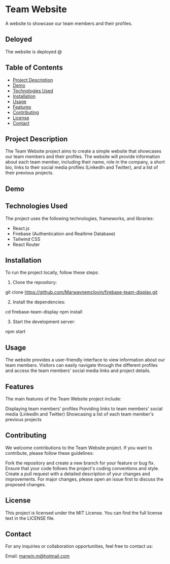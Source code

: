 # Team Website

A website to showcase our team members and their profiles.

## Deloyed 

The website is deployed @ 

## Table of Contents

- [Project Description](#project-description)
- [Demo](#demo)
- [Technologies Used](#technologies-used)
- [Installation](#installation)
- [Usage](#usage)
- [Features](#features)
- [Contributing](#contributing)
- [License](#license)
- [Contact](#contact)

## Project Description

The Team Website project aims to create a simple website that showcases our team members and their profiles. The website will provide information about each team member, including their name, role in the company, a short bio, links to their social media profiles (LinkedIn and Twitter), and a list of their previous projects.

## Demo


## Technologies Used

The project uses the following technologies, frameworks, and libraries:

- React.js
- Firebase (Authentication and Realtime Database)
- Tailwind CSS
- React Router

## Installation

To run the project locally, follow these steps:

1. Clone the repository:

git clone https://github.com/Marwaynemclovin/firebase-team-display.git

2. Install the dependencies:

cd firebase-team-display
npm install

3. Start the development server:

npm start


## Usage
The website provides a user-friendly interface to view information about our team members. Visitors can easily navigate through the different profiles and access the team members' social media links and project details.

## Features
The main features of the Team Website project include:

Displaying team members' profiles
Providing links to team members' social media (LinkedIn and Twitter)
Showcasing a list of each team member's previous projects

## Contributing
We welcome contributions to the Team Website project. If you want to contribute, please follow these guidelines:

Fork the repository and create a new branch for your feature or bug fix.
Ensure that your code follows the project's coding conventions and style.
Create a pull request with a detailed description of your changes and improvements.
For major changes, please open an issue first to discuss the proposed changes.

## License
This project is licensed under the MIT License. You can find the full license text in the LICENSE file.

## Contact
For any inquiries or collaboration opportunities, feel free to contact us:

Email: marwin.m@hotmail.com